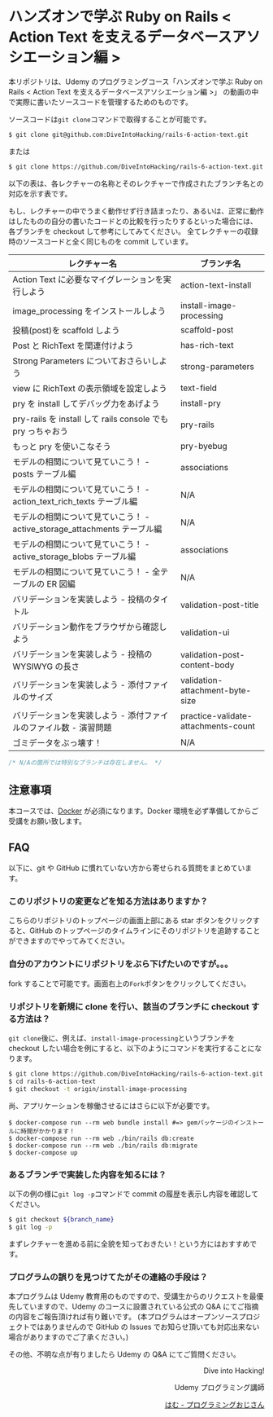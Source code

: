 # ハンズオンで学ぶ Ruby on Rails < Action Text を支えるデータベースアソシエーション編 >

本リポジトリは、Udemy のプログラミングコース「ハンズオンで学ぶ Ruby on Rails < Action Text を支えるデータベースアソシエーション編 >」 の動画の中で実際に書いたソースコードを管理するためのものです。

ソースコードは`git clone`コマンドで取得することが可能です。

```bash
$ git clone git@github.com:DiveIntoHacking/rails-6-action-text.git
```

または

```bash
$ git clone https://github.com/DiveIntoHacking/rails-6-action-text.git
```

以下の表は、各レクチャーの名称とそのレクチャーで作成されたブランチ名との対応を示す表です。

もし、レクチャーの中でうまく動作せず行き詰まったり、あるいは、正常に動作はしたものの自分の書いたコードとの比較を行ったりするといった場合には、
各ブランチを checkout して参考にしてみてください。
全てレクチャーの収録時のソースコードと全く同じものを commit しています。

| レクチャー名                                                             | ブランチ名                          |
| ------------------------------------------------------------------------ | ----------------------------------- |
| Action Text に必要なマイグレーションを実行しよう                         | action-text-install                 |
| image_processing をインストールしよう                                    | install-image-processing            |
| 投稿(post)を scaffold しよう                                             | scaffold-post                       |
| Post と RichText を関連付けよう                                          | has-rich-text                       |
| Strong Parameters についておさらいしよう                                 | strong-parameters                   |
| view に RichText の表示領域を設定しよう                                  | text-field                          |
| pry を install してデバッグ力をあげよう                                  | install-pry                         |
| pry-rails を install して rails console でも pry っちゃおう              | pry-rails                           |
| もっと pry を使いこなそう                                                | pry-byebug                          |
| モデルの相関について見ていこう！ - posts テーブル編                      | associations                        |
| モデルの相関について見ていこう！ - action_text_rich_texts テーブル編     | N/A                                 |
| モデルの相関について見ていこう！ - active_storage_attachments テーブル編 | N/A                                 |
| モデルの相関について見ていこう！ - active_storage_blobs テーブル編       | associations                        |
| モデルの相関について見ていこう！ - 全テーブルの ER 図編                  | N/A                                 |
| バリデーションを実装しよう - 投稿のタイトル                              | validation-post-title               |
| バリデーション動作をブラウザから確認しよう                               | validation-ui                       |
| バリデーションを実装しよう - 投稿の WYSIWYG の長さ                       | validation-post-content-body        |
| バリデーションを実装しよう - 添付ファイルのサイズ                        | validation-attachment-byte-size     |
| バリデーションを実装しよう - 添付ファイルのファイル数 - 演習問題         | practice-validate-attachments-count |
| ゴミデータをぶっ壊す！                                                   | N/A                                 |

```javascript
/* N/Aの箇所では特別なブランチは存在しません。 */
```

## 注意事項

本コースでは、[Docker](https://www.docker.com/) が必須になります。Docker 環境を必ず準備してからご受講をお願い致します。

## FAQ

以下に、git や GitHub に慣れていない方から寄せられる質問をまとめています。

### このリポジトリの変更などを知る方法はありますか？

こちらのリポジトリのトップページの画面上部にある star ボタンをクリックすると、GitHub のトップページのタイムラインにそのリポジトリを追跡することができますのでやってみてください。

### 自分のアカウントにリポジトリをぶら下げたいのですが。。。

fork することで可能です。画面右上の`Fork`ボタンをクリックしてください。

### リポジトリを新規に clone を行い、該当のブランチに checkout する方法は？

`git clone`後に、例えば、`install-image-processing`というブランチを checkout したい場合を例にすると、以下のようにコマンドを実行することになります。

```bash
$ git clone https://github.com/DiveIntoHacking/rails-6-action-text.git
$ cd rails-6-action-text
$ git checkout -t origin/install-image-processing
```

尚、アプリケーションを稼働させるにはさらに以下が必要です。

```
$ docker-compose run --rm web bundle install #=> gemパッケージのインストールに時間がかかります！
$ docker-compose run --rm web ./bin/rails db:create
$ docker-compose run --rm web ./bin/rails db:migrate
$ docker-compose up
```

### あるブランチで実装した内容を知るには？

以下の例の様に`git log -p`コマンドで commit の履歴を表示し内容を確認してください。

```bash
$ git checkout ${branch_name}
$ git log -p
```

まずレクチャーを進める前に全貌を知っておきたい！という方にはおすすめです。

### プログラムの誤りを見つけてたがその連絡の手段は？

本プログラムは Udemy 教育用のものですので、受講生からのリクエストを最優先していますので、Udemy のコースに設置されている公式の Q&A にてご指摘の内容をご報告頂ければ有り難いです。
(本プログラムはオープンソースプロジェクトではありませんので GitHub の Issues でお知らせ頂いても対応出来ない場合がありますのでご了承ください。)

その他、不明な点が有りましたら Udemy の Q&A にてご質問ください。

<div align='right'>
  
Dive into Hacking!

</div>
<div align='right'>
  
Udemy プログラミング講師

</div>
<div align='right'>

[はむ - プログラミングおじさん](https://www.udemy.com/user/76100880-5658-4a37-be77-5525d39a4726/)

</div>





